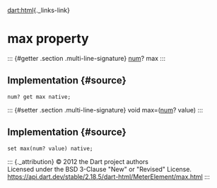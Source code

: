 [dart:html](../../dart-html/dart-html-library){._links-link}

max property
============

::: {#getter .section .multi-line-signature}
[num](../../dart-core/num-class)? max
:::

Implementation {#source}
--------------

``` {.language-dart data-language="dart"}
num? get max native;
```

::: {#setter .section .multi-line-signature}
void max=([num](../../dart-core/num-class)? value)
:::

Implementation {#source}
--------------

``` {.language-dart data-language="dart"}
set max(num? value) native;
```

::: {._attribution}
© 2012 the Dart project authors\
Licensed under the BSD 3-Clause \"New\" or \"Revised\" License.\
<https://api.dart.dev/stable/2.18.5/dart-html/MeterElement/max.html>
:::
